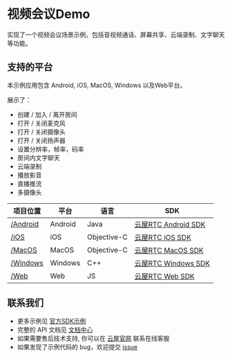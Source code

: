 # 视频会议Demo
实现了一个视频会议场景示例，包括音视频通话、屏幕共享、云端录制、文字聊天等功能。

## 支持的平台
本示例应用包含 Android, iOS, MacOS, Windows 以及Web平台。

展示了：
- 创建 / 加入 / 离开房间
- 打开 / 关闭麦克风
- 打开 / 关闭摄像头
- 打开 / 关闭扬声器
- 设置分辨率，帧率，码率
- 房间内文字聊天
- 云端录制
- 播放影音
- 直播推流
- 多摄像头


项目位置|平台|语言|SDK
---|---|---|---
[/Android](./Android)|Android|Java|[云屋RTC Android SDK](https://sdk.cloudroom.com/sdkdoc/Android/)
[/iOS](./iOS)|iOS|Objective-C|[云屋RTC iOS SDK](https://sdk.cloudroom.com/sdkdoc/iOS/)
[/MacOS](./macOS)|MacOS|Objective-C|[云屋RTC MacOS SDK](https://sdk.cloudroom.com/sdkdoc/Mac/)
[/Windows](./Windows)|Windows|C++|[云屋RTC Windows SDK](https://sdk.cloudroom.com/sdkdoc/Windows/)
[/Web](./Web)|Web|JS|[云屋RTC Web SDK](https://sdk.cloudroom.com/sdkdoc/H5/)

## 联系我们
- 更多示例见 [官方SDK示例](https://github.com/cloudroomSDK)
- 完整的 API 文档见 [文档中心](https://sdk.cloudroom.com/sdk-5.html)
- 如果需要售后技术支持, 你可以在 [云屋官网](https://sdk.cloudroom.com) 联系在线客服
- 如果发现了示例代码的 bug，欢迎提交 [issue](https://github.com/cloudroomSDK/Meeting-Demo/issues)
